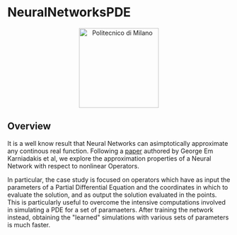 # NeuralNetworksPDE

<p align="center">
    <img src="https://i.imgur.com/mPb3Qbd.gif" width="180" alt="Politecnico di Milano"/>
</p>


## Overview
It is a well know result that Neural Networks can asimptotically approximate any continous real function.
Following a <a href="https://arxiv.org/abs/1910.03193">paper</a> authored by George Em Karniadakis et al, we explore the approximation properties 
of a Neural Network with respect to nonlinear Operators.

In particular, the case study is focused on operators which have as input the parameters of a Partial Differential Equation and the coordinates in which to evaluate the solution,
and as output the solution evaluated in the points.
This is particularly useful to overcome the intensive computations involved in simulating a PDE for a set of paramaeters. After training the network instead, obtaining the "learned" simulations with various sets of parameters is much faster.

